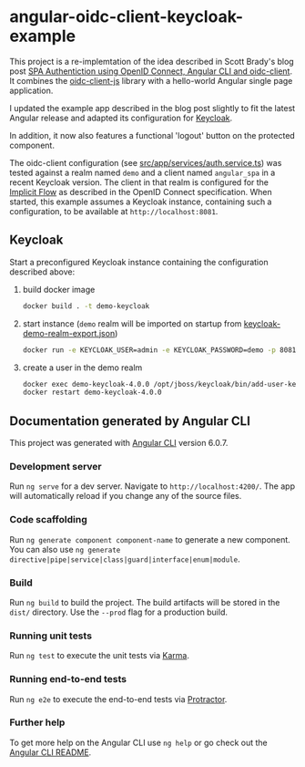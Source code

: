 # angular-oidc-client-keycloak-example

This project is a re-implemtation of the idea described in Scott Brady's blog post [SPA Authentiction using OpenID Connect, Angular CLI and oidc-client](https://www.scottbrady91.com/Angular/SPA-Authentiction-using-OpenID-Connect-Angular-CLI-and-oidc-client).
It combines the [oidc-client-js](https://github.com/IdentityModel/oidc-client-js) library with a hello-world Angular single page application.

I updated the example app described in the blog post slightly to fit the latest Angular release and adapted its configuration for [Keycloak](https://www.keycloak.org).

In addition, it now also features a functional 'logout' button on the protected component.

The oidc-client configuration (see [src/app/services/auth.service.ts](src/app/services/auth.service.ts)) was tested against a realm named `demo` and a client named `angular_spa` in a recent Keycloak version.
The client in that realm is configured for the [Implicit Flow](http://openid.net/specs/openid-connect-core-1_0.html#ImplicitFlowAuth) as described in the OpenID Connect specification.
When started, this example assumes a Keycloak instance, containing such a configuration, to be available at `http://localhost:8081`.

## Keycloak

Start a preconfigured Keycloak instance containing the configuration described above:

1. build docker image

   ```bash
   docker build . -t demo-keycloak
   ```

1. start instance (`demo` realm will be imported on startup from [keycloak-demo-realm-export.json](keycloak-demo-realm-export.json))

   ```bash
   docker run -e KEYCLOAK_USER=admin -e KEYCLOAK_PASSWORD=demo -p 8081:8080 -d --name demo-keycloak-4.0.0 demo-keycloak
   ```

1. create a user in the demo realm

   ```bash
   docker exec demo-keycloak-4.0.0 /opt/jboss/keycloak/bin/add-user-keycloak.sh -r demo -u foo -p foo
   docker restart demo-keycloak-4.0.0
   ```

## Documentation generated by Angular CLI

This project was generated with [Angular CLI](https://github.com/angular/angular-cli) version 6.0.7.

### Development server

Run `ng serve` for a dev server. Navigate to `http://localhost:4200/`. The app will automatically reload if you change any of the source files.

### Code scaffolding

Run `ng generate component component-name` to generate a new component. You can also use `ng generate directive|pipe|service|class|guard|interface|enum|module`.

### Build

Run `ng build` to build the project. The build artifacts will be stored in the `dist/` directory. Use the `--prod` flag for a production build.

### Running unit tests

Run `ng test` to execute the unit tests via [Karma](https://karma-runner.github.io).

### Running end-to-end tests

Run `ng e2e` to execute the end-to-end tests via [Protractor](http://www.protractortest.org/).

### Further help

To get more help on the Angular CLI use `ng help` or go check out the [Angular CLI README](https://github.com/angular/angular-cli/blob/master/README.md).
